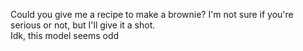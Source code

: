 Could you give me a recipe to make a brownie?
I'm not sure if you're serious or not, but I'll give it a shot.  
Idk, this model seems odd